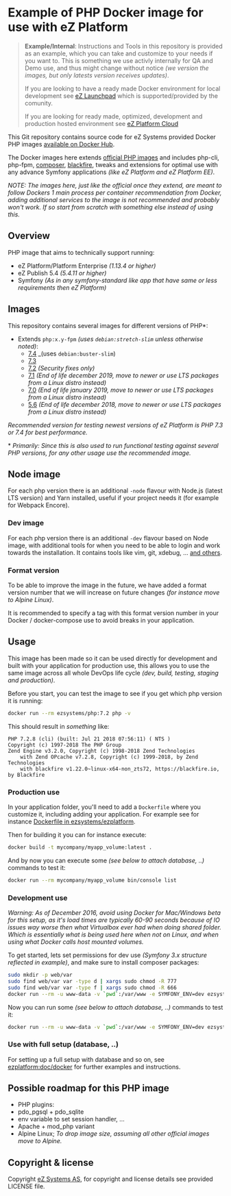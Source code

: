 # Example of PHP Docker image for use with eZ Platform

> **Example/Internal**: Instructions and Tools in this repository is provided as an example, which you can take and customize to your needs if you want to. This is something we use activly internally for QA and Demo use, and thus might change without notice _(we version the images, but only latests version receives updates)_.
>
> If you are looking to have a ready made Docker environment for local development see [eZ Launchpad](https://ezsystems.github.io/launchpad/) which is supported/provided by the comunity.
>
> If you are looking for ready made, optimized, development and production hosted environment see [eZ Platform Cloud](https://ez.no/Blog/We-Are-Launching-eZ-Platform-Cloud-Speeding-Up-Development-of-Your-Projects)


This Git repository contains source code for eZ Systems provided Docker PHP images [available on Docker Hub](https://hub.docker.com/r/ezsystems/php/).

The Docker images here extends [official PHP images](https://hub.docker.com/_/php/) and includes php-cli, php-fpm, [composer](https://getcomposer.org/), [blackfire](https://blackfire.io/), tweaks and extensions for optimal use with any advance Symfony applications *(like eZ Platform and eZ Platform EE)*.

_NOTE: The images here, just like the official once they extend, are meant to follow Dockers 1 main process per container recommendation from Docker, adding additional services to the image is not recommended and probably won't work. If so start from scratch with something else instead of using this._


## Overview

PHP image that aims to technically support running:
- eZ Platform/Platform Enterprise *(1.13.4 or higher)*
- eZ Publish 5.4 *(5.4.11 or higher)*
- Symfony *(As in any symfony-standard like app that have same or less requirements then eZ Platform)*

## Images

This repository contains several images for different versions of PHP\*:
- Extends `php:x.y-fpm` _(uses `debian:stretch-slim` unless otherwise noted)_:
    - [7.4](php/Dockerfile-7.4) _(uses `debian:buster-slim`)
    - [7.3](php/Dockerfile-7.3)
    - [7.2](php/Dockerfile-7.2) *(Security fixes only)*
    - [7.1](php/Dockerfile-7.1) *(End of life december 2019, move to newer or use LTS packages from a Linux distro instead)*
    - [7.0](php/Dockerfile-7.0) *(End of life january 2019, move to newer or use LTS packages from a Linux distro instead)*
    - [5.6](php/Dockerfile-5.6) *(End of life december 2018, move to newer or use LTS packages from a Linux distro instead)*

_Recommended version for testing newest versions of eZ Platform is PHP 7.3 or 7.4 for best performance._

\* *Primarily: Since this is also used to run functional testing against several PHP versions, for any other usage use the recommended image.*

## Node image

For each php version there is an additional `-node` flavour with Node.js (latest LTS version) and Yarn installed, useful if your project needs it (for example for Webpack Encore).

### Dev image

For each php version there is an additional `-dev` flavour based on Node image, with additional tools for when you need to be able to login and work towards the installation. It contains tools like vim, git, xdebug, ... [and others](php/Dockerfile-dev).


### Format version

To be able to improve the image in the future, we have added a format version number that we will increase on future changes *(for instance move to Alpine Linux)*.

It is recommended to specify a tag with this format version number in your Docker / docker-compose use to avoid breaks in your application.


## Usage

This image has been made so it can be used directly for development and built with your application for production use, this
allows you to use the same image across all whole DevOps life cycle *(dev, build, testing, staging and production)*.

Before you start, you can test the image to see if you get which php version it is running:
```bash
docker run --rm ezsystems/php:7.2 php -v
```

This should result in *something* like:
```
PHP 7.2.8 (cli) (built: Jul 21 2018 07:56:11) ( NTS )
Copyright (c) 1997-2018 The PHP Group
Zend Engine v3.2.0, Copyright (c) 1998-2018 Zend Technologies
    with Zend OPcache v7.2.8, Copyright (c) 1999-2018, by Zend Technologies
    with blackfire v1.22.0~linux-x64-non_zts72, https://blackfire.io, by Blackfire
```

### Production use

In your application folder, you'll need to add a `Dockerfile` where you customize it, including adding your application.
For example see for instance [Dockerfile in ezsystems/ezplatform](https://github.com/ezsystems/ezplatform/blob/master/doc/docker/Dockerfile-app).


Then for building it you can for instance execute:
```bash
docker build -t mycompany/myapp_volume:latest .
```

And by now you can execute some *(see below to attach database, ..)* commands to test it:
```bash
docker run --rm mycompany/myapp_volume bin/console list
```

### Development use

*Warning: As of December 2016, avoid using Docker for Mac/Windows beta for this setup, as it's load times are typically 60-90 seconds because of IO issues way worse then what Virtualbox ever had when doing shared folder. Which is essentially what is being used here when not on Linux, and when using what Docker calls host mounted volumes.*

To get started, lets set permissions for dev use _(Symfony 3.x structure reflected in example)_, and make sure to install composer packages:
```bash
sudo mkdir -p web/var
sudo find web/var var -type d | xargs sudo chmod -R 777
sudo find web/var var -type f | xargs sudo chmod -R 666
docker run --rm -u www-data -v `pwd`:/var/www -e SYMFONY_ENV=dev ezsystems/php:7.2 composer install --no-progress --no-interaction --prefer-dist
```


Now you can run some *(see below to attach database, ..)* commands to test it:
```bash
docker run --rm -u www-data -v `pwd`:/var/www -e SYMFONY_ENV=dev ezsystems/php:7.2 bin/console list
```


### Use with full setup (database, ..)

For setting up a full setup with database and so on, see [ezplatform:doc/docker](https://github.com/ezsystems/ezplatform/tree/master/doc/docker) for further examples and instructions.


## Possible roadmap for this PHP image

- PHP plugins:
 - pdo_pgsql + pdo_sqlite
- env variable to set session handler, ...
- Apache + mod_php variant
- Alpine Linux; *To drop image size, assuming all other official images move to Alpine.*

## Copyright & license
Copyright [eZ Systems AS](http://ez.no/), for copyright and license details see provided LICENSE file.
